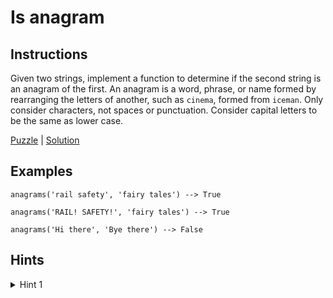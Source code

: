 # Is anagram

## Instructions

Given two strings, implement a function to determine if the second string is an anagram of the first. An anagram is a
word, phrase, or name formed by rearranging the letters of another, such as `cinema`, formed from `iceman`. Only
consider characters, not spaces or punctuation. Consider capital letters to be the same as lower case.

[Puzzle](IsAnagram.kt) | [Solution](IsAnagramSolution.kt)

## Examples

```
anagrams('rail safety', 'fairy tales') --> True

anagrams('RAIL! SAFETY!', 'fairy tales') --> True

anagrams('Hi there', 'Bye there') --> False
```

## Hints

<details>
<summary>Hint 1</summary>
Use frequency counter.
</details>
